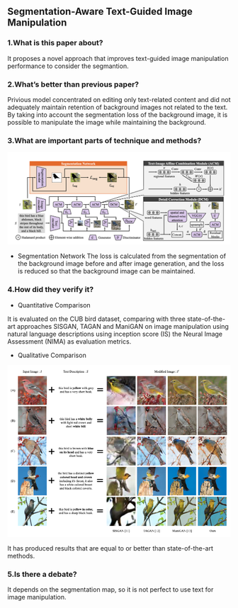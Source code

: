 ## Segmentation-Aware Text-Guided Image Manipulation

### 1.What is this paper about?

It proposes a novel approach that improves text-guided image manipulation performance to consider the segmantion.

### 2.What’s better than previous paper?

Privious model concentrated on editing only text-related content and did not adequately maintain retention of background images not related to the text.
By taking into account the segmentation loss of the background image, it is possible to manipulate the image while maintaining the background.

### 3.What are important parts of technique and methods?

![model](detail/img/Segmentation-Aware_Text-Guided_Image_Manipulation_model.png) 


- Segmentation Network
The loss is calculated from the segmentation of the background image before and after image generation, and the loss is reduced so that the background image can be maintained.



### 4.How did they verify it?

- Quantitative Comparison

It is evaluated on the CUB bird dataset, comparing with three state-of-the-art approaches SISGAN, TAGAN and ManiGAN on image manipulation using natural language descriptions using inception score (IS) the Neural Image Assessment (NIMA) as evaluation metrics.

- Qualitative Comparison

![result](detail/img/Segmentation-Aware_Text-Guided_Image_Manipulation_result.png) 

It has produced results that are equal to or better than state-of-the-art methods.

### 5.Is there a debate?

It depends on the segmentation map, so it is not perfect to use text for image manipulation.

